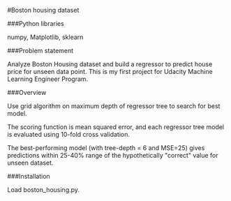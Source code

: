 #Boston housing dataset

###Python libraries

numpy, Matplotlib, sklearn

###Problem statement

Analyze Boston Housing dataset and build a regressor to predict house price for unseen data point.
This is my first project for Udacity Machine Learning Engineer Program.

###Overview

Use grid algorithm on maximum depth of regressor tree to search for best model. 

The scoring function is mean squared error, and each regressor tree model is evaluated using 10-fold cross validation.

The best-performing model (with tree-depth = 6 and MSE=25) gives predictions within 25-40% range of the hypothetically "correct" value for unseen dataset.

###Installation

Load boston_housing.py.


